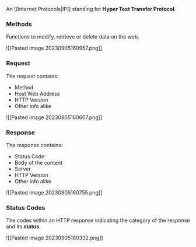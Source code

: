 An [[Internet Protocols|IP]] standing for **Hyper Text Transfer Protocol**.

### Methods
Functions to modify, retrieve or delete data on the web.

![[Pasted image 20230905160957.png]]

### Request

The request contains: 
* Method
* Host Web Address
* HTTP Version
* Other info alike

![[Pasted image 20230905160607.png]]
### Response

The response contains:
* Status Code
* Body of the content
* Server
* HTTP Version
* Other info alike

![[Pasted image 20230905160755.png]]

### Status Codes
The codes within an HTTP response indicating the category of the response and its **status**.

![[Pasted image 20230905160332.png]]

